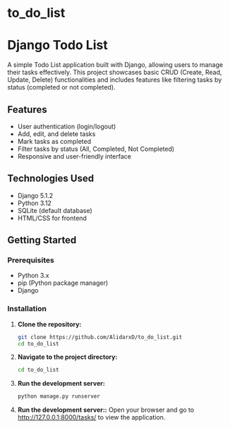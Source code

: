# to_do_list
# Django Todo List

A simple Todo List application built with Django, allowing users to manage their tasks effectively. This project showcases basic CRUD (Create, Read, Update, Delete) functionalities and includes features like filtering tasks by status (completed or not completed).

## Features

- User authentication (login/logout)
- Add, edit, and delete tasks
- Mark tasks as completed
- Filter tasks by status (All, Completed, Not Completed)
- Responsive and user-friendly interface

## Technologies Used

- Django 5.1.2
- Python 3.12
- SQLite (default database)
- HTML/CSS for frontend

## Getting Started

### Prerequisites

- Python 3.x
- pip (Python package manager)
- Django

### Installation

1. **Clone the repository:**
   ```bash
   git clone https://github.com/AlidarxD/to_do_list.git
   cd to_do_list

2. **Navigate to the project directory:**
    ```bash
    cd to_do_list

2. **Run the development server:**
    ```bash
    python manage.py runserver

3. **Run the development server::**
Open your browser and go to http://127.0.0.1:8000/tasks/ to view the application.



